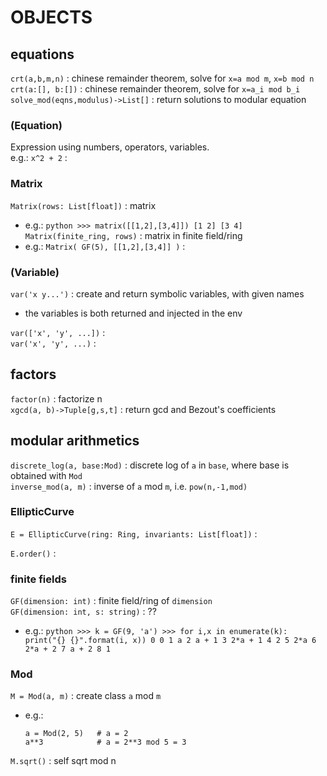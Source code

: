 # OBJECTS

## equations
`crt(a,b,m,n)` : chinese remainder theorem, solve for `x=a mod m`, `x=b mod n`    
`crt(a:[], b:[])` : chinese remainder theorem, solve for `x=a_i mod b_i`  
`solve_mod(eqns,modulus)->List[]` : return solutions to modular equation  

### (Equation)
Expression using numbers, operators, variables.  
e.g.: `x^2 + 2` :  

### Matrix
`Matrix(rows: List[float])` : matrix  
*	e.g.:
		```python
		>>> matrix([[1,2],[3,4]])
		[1 2]
		[3 4]
		```
`Matrix(finite_ring, rows)` : matrix in finite field/ring  
*	e.g.: `Matrix( GF(5), [[1,2],[3,4]] )` :  

### (Variable)
`var('x y...')` : create and return symbolic variables, with given names  
*	the variables is both returned and injected in the env

`var(['x', 'y', ...])` :  
`var('x', 'y', ...)` :  

## factors
`factor(n)` : factorize n  
`xgcd(a, b)->Tuple[g,s,t]` : return gcd and Bezout's coefficients  

## modular arithmetics
`discrete_log(a, base:Mod)` : discrete log of `a` in `base`, where base is obtained with `Mod`  
`inverse_mod(a, m)` : inverse of `a` mod `m`, i.e. `pow(n,-1,mod)`  

### EllipticCurve
`E = EllipticCurve(ring: Ring, invariants: List[float])` :  

`E.order()` :  

### finite fields
`GF(dimension: int)` : finite field/ring of `dimension`  
`GF(dimension: int, s: string)` : ??  
*	e.g.:
		```python
		>>> k = GF(9, 'a')
		>>> for i,x in enumerate(k):  print("{} {}".format(i, x))
		0 0
		1 a
		2 a + 1
		3 2*a + 1
		4 2
		5 2*a
		6 2*a + 2
		7 a + 2
		8 1
		```


### Mod
`M = Mod(a, m)` : create class `a` mod `m`  
*	e.g.: 
	```
	a = Mod(2, 5)	# a = 2
	a**3			# a = 2**3 mod 5 = 3 
	```  

`M.sqrt()` : self sqrt mod n  
